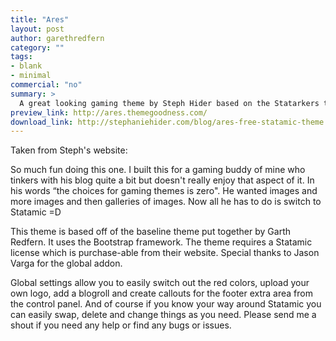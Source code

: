 ```yaml
---
title: "Ares"
layout: post
author: garethredfern
category: ""
tags:
- blank
- minimal
commercial: "no"
summary: >
  A great looking gaming theme by Steph Hider based on the Statarkers theme and using the Twitter Bootstrap framework.
preview_link: http://ares.themegoodness.com/
download_link: http://stephaniehider.com/blog/ares-free-statamic-theme
---
```


Taken from Steph's website:

So much fun doing this one. I built this for a gaming buddy of mine who tinkers with his blog quite a bit but doesn't really enjoy that aspect of it. In his words “the choices for gaming themes is zero". He wanted images and more images and then galleries of images. Now all he has to do is switch to Statamic =D

This theme is based off of the baseline theme put together by Garth Redfern. It uses the Bootstrap framework. The theme requires a Statamic license which is purchase-able from their website. Special thanks to Jason Varga for the global addon.

Global settings allow you to easily switch out the red colors, upload your own logo, add a blogroll and create callouts for the footer extra area from the control panel. And of course if you know your way around Statamic you can easily swap, delete and change things as you need. Please send me a shout if you need any help or find any bugs or issues.
